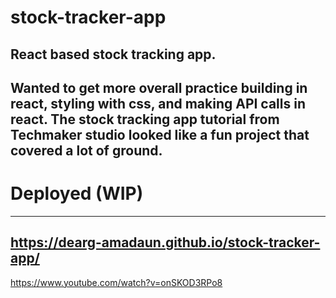 # stock-tracker-app
React based stock tracking app.
---
Wanted to get more overall practice building in react, styling with css, and making API calls in react. 
The stock tracking app tutorial from Techmaker studio looked like a fun project that covered a lot of ground.
---

# Deployed (WIP)
---
https://dearg-amadaun.github.io/stock-tracker-app/
---  

https://www.youtube.com/watch?v=onSKOD3RPo8
